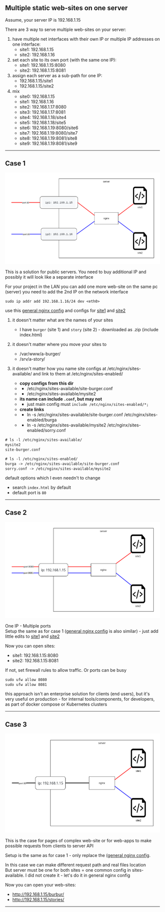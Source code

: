 ## Multiple static web-sites on one server

Assume, your server IP is 192.168.1.15

There are 3 way to serve multiple web-sites on your server:
1) have multiple net interfaces with their own IP or multiple IP addresses on one interface:
    * site1: 192.168.1.15
    * site2: 192.168.1.16
2) set each site to its own port (with the same one IP):
    * site1: 192.168.1.15:8080
    * site2: 192.168.1.15:8081
3) assign each server as a sub-path for one IP:
    * 192.168.1.15/site1
    * 192.168.1.15/site2
4) mix
    * site0: 192.168.1.15
    * site1: 192.168.1.16
    * site2: 192.168.1.17:8080
    * site3: 192.168.1.17:8081
    * site4: 192.168.1.18/site4
    * site5: 192.168.1.18/site5
    * site6: 192.168.1.19:8080/site6
    * site7: 192.168.1.19:8080/site7
    * site8: 192.168.1.19:8081/site8
    * site9: 192.168.1.19:8081/site9

----

## Case 1

![do not forget to update pic when update the scheme file](case1/res/case1.png "case1") <br>

This is a solution for public servers. You need to buy additional IP and possibly it will look like a separate interface

For your project in the LAN you can add one more web-site on the same pc (server) you need to add the 2nd IP on the network interface
```
sudo ip addr add 192.168.1.16/24 dev <eth0>
```

use this [general nginx config](case1/nginx.conf) and configs for [site1](case1/sites-available/site-burger.conf) and [site2](case1/sites-available/mysite2)


1. it doesn't matter what are the names of your sites<br>
    * I have `burger` (site 1) and `story` (site 2) - downloaded as .zip (include index.html)

2. it doesn't matter where you move your sites to<br>
    * /var/www/a-burger/
    * /srv/a-story/

3. it doesn't matter how you name site configs at /etc/nginx/sites-available/ and link to them at /etc/nginx/sites-enabled/<br>
    * **copy configs from this dir**
    * * /etc/nginx/sites-available/site-burger.conf
    * * /etc/nginx/sites-available/mysite2
    * **its name can include `.conf`, but may not**
    * * just main config must `include /etc/nginx/sites-enabled/*;`
    * **create links**
    * * ln -s /etc/nginx/sites-available/site-burger.conf /etc/nginx/sites-enabled/burga
    * * ln -s /etc/nginx/sites-available/mysite2 /etc/nginx/sites-enabled/sorry.conf

```
# ls -l /etc/nginx/sites-available/
mysite2
site-burger.conf
```

```
# ls -l /etc/nginx/sites-enabled/
burga -> /etc/nginx/sites-available/site-burger.conf
sorry.conf -> /etc/nginx/sites-available/mysite2
```


default options which I even needn't to change
* search `index.html` by default
* default port is `80`

----

## Case 2

![do not forget to update pic when update the scheme file](case2/res/case2.png "case2") <br>

One IP - Multiple ports<br>
Setup the same as for case 1 ([general nginx config](case2/nginx.conf) is also similar) - just add little edits to [site1](case2/sites-available/site-burger.conf) and [site2](case2/sites-available/mysite2)<br>

Now you can open sites:
* site1: 192.168.1.15:8080
* site2: 192.168.1.15:8081

If not, set firewall rules to allow traffic. Or ports can be busy
```
sudo ufw allow 8080
sudo ufw allow 8081
```

this approach isn't an enterprise solution for clients (end users), but it's very useful on production - for internal tools/components, for developers, as part of docker compose or Kubernetes clusters<br>

----

## Case 3

![do not forget to update pic when update the scheme file](case3/res/case3.png "case3") <br>

This is the case for pages of complex web-site or for web-apps to make possible requests from clients to server API<br>

Setup is the same as for case 1 - only replace the ([general nginx config](case3/nginx.conf).<br>

In this case we can make different request path and real files location<br>
But server must be one for both sites = one common config in sites-available. I did not create it - let's do it in general nginx config<br>

Now you can open your web-sites:
* http://192.168.1.15/burbur/
* http://192.168.1.15/stories/

----



